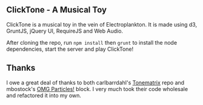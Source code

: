 ## ClickTone - A Musical Toy

ClickTone is a musical toy in the vein of Electroplankton. It is made using d3, GruntJS, jQuery UI, RequireJS and Web Audio.

After cloning the repo, run `npm install` then `grunt` to install the node dependencies, start the server and play ClickTone!

## Thanks

I owe a great deal of thanks to both carlbarrdahl's [Tonematrix](https://github.com/carlbarrdahl/tonematrix) repo and mbostock's [OMG Particles!](http://bl.ocks.org/mbostock/1062544) block. I very much took their code wholesale and refactored it into my own.
